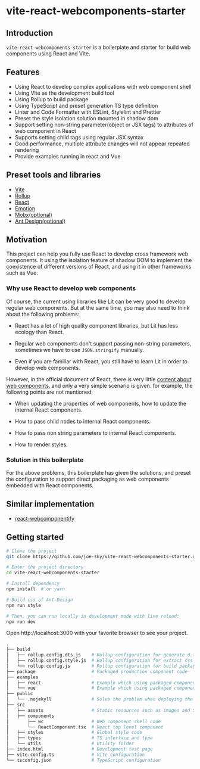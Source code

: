 # vite-react-webcomponents-starter

## Introduction

`vite-react-webcomponents-starter` is a boilerplate and starter for build web components using React and Vite.

## Features

- Using React to develop complex applications with web component shell
- Using Vite as the development build tool
- Using Rollup to build package
- Using TypeScript and preset generation TS type definition
- Linter and Code Formatter with ESLint, Stylelint and Prettier
- Preset the style isolation solution mounted in shadow dom
- Support setting non-string parameter(object or JSX tags) to attributes of web component in React
- Supports setting child tags using regular JSX syntax
- Good performance, multiple attribute changes will not appear repeated rendering
- Provide examples running in react and Vue

## Preset tools and libraries

- [Vite](https://github.com/vitejs/vite)
- [Rollup](https://github.com/rollup/rollup)
- [React](https://reactjs.org/)
- [Emotion](https://github.com/emotion-js/emotion)
- [Mobx(optional)](https://mobx.js.org/)
- [Ant Design(optional)](https://ant.design/)

## Motivation

This project can help you fully use React to develop cross framework web components. It using the isolation feature of shadow DOM to implement the coexistence of different versions of React, and using it in other frameworks such as Vue.

### Why use React to develop web components

Of course, the current using libraries like Lit can be very good to develop regular web components. But at the same time, you may also need to think about the following problems:

- React has a lot of high quality component libraries, but Lit has less ecology than React.

- Regular web components don't support passing non-string parameters, sometimes we have to use `JSON.stringify` manually.

- Even if you are familiar with React, you still have to learn Lit in order to develop web components.

However, in the official document of React, there is very little [content about web components](https://reactjs.org/docs/web-components.html#using-react-in-your-web-components), and only a very simple scenario is given. for example, the following points are not mentioned:

- When updating the properties of web components, how to update the internal React components.

- How to pass child nodes to internal React components.

- How to pass non string parameters to internal React components.

- How to render styles.

### Solution in this boilerplate

For the above problems, this boilerplate has given the solutions, and preset the configuration to support direct packaging as web components embedded with React components.

## Similar implementation

- [react-webcomponentify](https://github.com/a7ul/react-webcomponentify)

## Getting started

```bash
# Clone the project
git clone https://github.com/joe-sky/vite-react-webcomponents-starter.git

# Enter the project directory
cd vite-react-webcomponents-starter

# Install dependency
npm install  # or yarn

# Build css of Ant-Design
npm run style

# Then, you can run locally in development mode with live reload:
npm run dev
```

Open http://localhost:3000 with your favorite browser to see your project.

```bash
.
├── build
│   ├── rollup.config.dts.js    # Rollup configuration for generate d.ts
│   ├── rollup.config.style.js  # Rollup configuration for extract css
│   └── rollup.config.js        # Rollup configuration for build package
├── package                     # Packaged production component code
├── examples
│   ├── react                   # Example which using packaged components in React(v16)
│   └── vue                     # Example which using packaged components in Vue(v3)
├── public
│   └── .nojekyll               # Solve the problem when deploying the vite project to github pages
├── src
│   ├── assets                  # Static resources such as images and SVG
│   ├── components
│       ├── wc                  # Web component shell code
│       └── ReactComponent.tsx  # React top level component
│   ├── styles                  # Global style code
│   ├── types                   # TS interface and type
│   └── utils                   # Utility folder
├── index.html                  # Development test page
├── vite.config.ts              # Vite configuration
└── tsconfig.json               # TypeScript configuration
```
